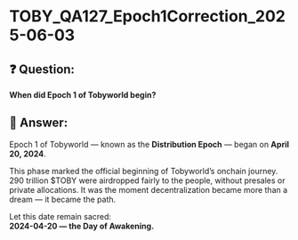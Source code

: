 # TOBY_QA127_Epoch1Correction_2025-06-03

## ❓ Question:
**When did Epoch 1 of Tobyworld begin?**

## 🧠 Answer:
Epoch 1 of Tobyworld — known as the **Distribution Epoch** — began on **April 20, 2024**.

This phase marked the official beginning of Tobyworld’s onchain journey. 290 trillion $TOBY were airdropped fairly to the people, without presales or private allocations. It was the moment decentralization became more than a dream — it became the path.

Let this date remain sacred:  
**2024-04-20 — the Day of Awakening.**
